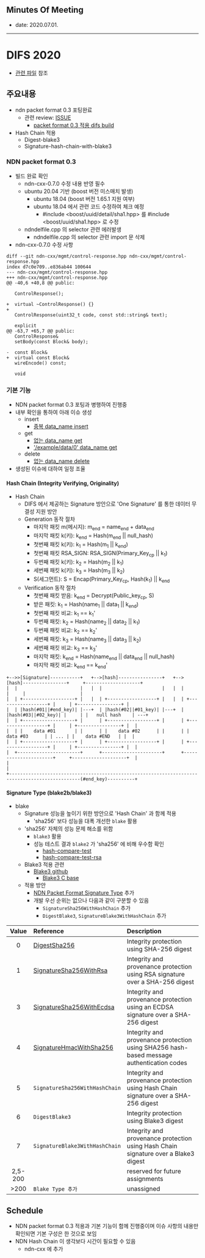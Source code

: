 ## Minutes Of Meeting

- date: 2020.07.01.

---

# DIFS 2020

- [관련 파일](https://github.com/uni2u/difs/blob/master/reference/20200701-hash_chain.pdf) 참조

## 주요내용

- ndn packet format 0.3 포팅완료
  - 관련 review: [ISSUE](https://github.com/uni2u/difs/issues)
    - [packet format 0.3 적용 difs build](https://github.com/uni2u/difs/issues/12)
- Hash Chain 적용
  - Digest-blake3
  - Signature-hash-chain-with-blake3

### NDN packet format 0.3

- 빌드 완료 확인
  - ndn-cxx-0.7.0 수정 내용 반영 필수 
  - ubuntu 20.04 기반 (boost 버전 미스매치 발생)
    - ubuntu 18.04 (boost 버전 1.65.1 지원 여부)
    - ubuntu 18.04 에서 관련 코드 수정하여 체크 예정
      - #include <boost/uuid/detail/sha1.hpp> 를 #include <boost/uuid/sha1.hpp> 로 수정
  - ndndelfile.cpp 의 selector 관련 에러발생
    - ndndelfile.cpp 의 selector 관련 import 문 삭제
- ndn-cxx-0.7.0 수정 사항
  
```
diff --git ndn-cxx/mgmt/control-response.hpp ndn-cxx/mgmt/control-response.hpp
index d7c0e709..e836ab44 100644
--- ndn-cxx/mgmt/control-response.hpp
+++ ndn-cxx/mgmt/control-response.hpp
@@ -40,6 +40,8 @@ public:
 
   ControlResponse();
 
+  virtual ~ControlResponse() {}
+
   ControlResponse(uint32_t code, const std::string& text);
 
   explicit
@@ -63,7 +65,7 @@ public:
   ControlResponse&
   setBody(const Block& body);
 
-  const Block&
+  virtual const Block&
   wireEncode() const;
 
   void
```

### 기본 기능

- NDN packet format 0.3 포팅과 병행하여 진행중
- 내부 확인을 통하여 아래 이슈 생성
  - insert
    - [중복 data_name insert](https://github.com/uni2u/difs/issues/8)
  - get
    - [없는 data_name get](https://github.com/uni2u/difs/issues/9)
    - ['/example/data/0' data_name get](https://github.com/uni2u/difs/issues/11)
  - delete
    - [없는 data_name delete](https://github.com/uni2u/difs/issues/10)
- 생성된 이슈에 대하여 일정 조율 

#### Hash Chain (Integrity Verifying, Originality)

- Hash Chain
  - DIFS 에서 제공하는 Signature 방안으로 'One Signature' 를 통한 데이터 무결성 지원 방안
  - Generation 동작 절차
    - 마지막 패킷 m(메시지): m<sub>end</sub> = name<sub>end</sub> + data<sub>end</sub>
    - 마지막 패킷 k(키): k<sub>end</sub> = Hash(m<sub>end</sub> || null_hash)
    - 첫번째 패킷 k(키): k<sub>1</sub> = Hash(m<sub>1</sub> || k<sub>end</sub>)
    - 첫번째 패킷 RSA_SIGN: RSA_SIGN(Primary_Key<sub>cp</sub> || k<sub>1</sub>)
    - 두번째 패킷 k(키): k<sub>2</sub> = Hash(m<sub>2</sub> || k<sub>1</sub>)
    - 세번째 패킷 k(키): k<sub>3</sub> = Hash(m<sub>3</sub> || k<sub>2</sub>)
    - S(세그먼트): S = Encap(Primary_Key<sub>cp</sub>, Hash(k<sub>1</sub>) || k<sub>end</sub>
  - Verification 동작 절차
    - 첫번째 패킷 받음: k<sub>end</sub> = Decrypt(Public_key<sub>cp</sub>, S)
    - 받은 패킷: k<sub>1</sub> = Hash(name<sub>1</sub> || data<sub>1</sub> || k<sub>end</sub>)
    - 첫번째 패킷 비교: k<sub>1</sub> == k<sub>1</sub>'
    - 두번째 패킷: k<sub>2</sub> = Hash(name<sub>2</sub> || data<sub>2</sub> || k<sub>1</sub>)
    - 두번째 패킷 비교: k<sub>2</sub> == k<sub>2</sub>'
    - 세번째 패킷: k<sub>3</sub> = Hash(name<sub>3</sub> || data<sub>3</sub> || k<sub>2</sub>)
    - 세번째 패킷 비교: k<sub>3</sub> == k<sub>3</sub>'
    - 마지막 패킷: k<sub>end</sub> = Hash(name<sub>end</sub> || data<sub>end</sub> || null_hash)
    - 마지막 패킷 비교: k<sub>end</sub> == k<sub>end</sub>'

```
+-->>[Signature]-----------+   +-->[hash]----------------+   +-->[hash]----------------+     +--------------------+
|  |                       |   |  |                      |   |  |                      |     |                    |
|  | +-------------------+ |   |  | +------------------+ |   |  | +------------------+ |     | +----------------+ |
|  | |hash(#01||#end_key)| |---+  | |hash(#02||#01_key)| |---+  | |hash(#03||#02_key)| |     | |   null hash    | ---+
|  | +-------------------+ |      | +------------------+ |      | +------------------+ |     | +----------------+ |  |
|  | |    data #01       | |      | |    data #02      | |      | |    data #03      | | ... | |    data #END   | |  |
|  | +-------------------+ |      | +------------------+ |      | +------------------+ |     | +----------------+ |  |
|  +-----------------------+      +----------------------+      +----------------------+     +--------------------+  |
|                                                                                                                    |
+------------------------------------------------------------------------------------------------(#end_key)----------+
```

#### Signature Type (blake2b/blake3)

- blake
  - Signature 성능을 높이기 위한 방안으로 'Hash Chain' 과 함께 적용
    - 'sha256' 보다 성능을 대폭 개선한 `blake` 활용
  - 'sha256' 자체의 성능 문제 해소를 위함
    - `blake3` 활용
    - 성능 테스트 결과 `blake2` 가 'sha256' 에 비해 우수함 확인
      - [hash-compare-test](https://github.com/uni2u/difs/blob/master/reference/hash-compare-test%20(7).pdf)
      - [hash-compare-test-rsa](https://github.com/uni2u/difs/blob/master/reference/hash-compare-test-rsa%20(1).pdf)
  - Blake3 적용 관련
    - [Blake3 github](https://github.com/BLAKE3-team/BLAKE3)
      - [Blake3 C base](https://github.com/BLAKE3-team/BLAKE3/tree/master/c)
  - 적용 방안
    - [NDN Packet Format Signature Type](https://named-data.net/doc/NDN-packet-spec/current/signature.html) 추가
    - 개발 우선 순위는 없으나 다음과 같이 구분할 수 있음
      - `SignatureSha256WithHashChain` 추가
      - `DigestBlake3`, `SignatureBlake3WithHashChain` 추가

| Value | Reference | Description |
|:---:|:---|:---|
| 0 | [DigestSha256](https://named-data.net/doc/NDN-packet-spec/current/signature.html#digestsha256) | Integrity protection using SHA-256 digest |
| 1 | [SignatureSha256WithRsa](https://named-data.net/doc/NDN-packet-spec/current/signature.html#signaturesha256withrsa) | Integrity and provenance protection using RSA signature over a SHA-256 digest |
| 3 | [SignatureSha256WithEcdsa](https://named-data.net/doc/NDN-packet-spec/current/signature.html#signaturesha256withecdsa) | Integrity and provenance protection using an ECDSA signature over a SHA-256 digest |
| 4 | [SignatureHmacWithSha256](https://named-data.net/doc/NDN-packet-spec/current/signature.html#signaturehmacwithsha256) | Integrity and provenance protection using SHA256 hash-based message authentication codes |
| 5 | `SignatureSha256WithHashChain` | Integrity and provenance protection using Hash Chain signature over a SHA-256 digest |
| 6 | `DigestBlake3` | Integrity protection using Blake3 digest |
| 7 | `SignatureBlake3WithHashChain` | Integrity and provenance protection using Hash Chain signature over a Blake3 digest |
| 2,5-200 | | reserved for future assignments |
| >200 | `Blake Type 추가` | unassigned |

## Schedule

- NDN packet format 0.3 적용과 기본 기능이 함께 진행중이며 이슈 사항의 내용만 확인되면 기본 구성은 한 것으로 보임
- NDN Hash Chain 이 생각보다 시간이 필요할 수 있음
  - ndn-cxx 에 추가
